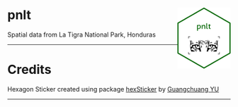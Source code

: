 
# pnlt <img src="inst/figures/pnlt.png" align="right" width="120"/>

Spatial data from La Tigra National Park, Honduras

***
# Credits
Hexagon Sticker created using package [hexSticker](https://github.com/GuangchuangYu/hexSticker) by [Guangchuang YU](https://yulab-smu.top)

***

